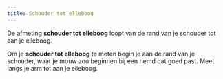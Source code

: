 ```yaml
---
title: Schouder tot elleboog
---
```


De afmeting **schouder tot elleboog** loopt van de rand van je schouder tot aan je elleboog.

Om je **schouder tot elleboog** te meten begin je aan de rand van je schouder, waar je mouw zou beginnen bij een hemd dat goed past. Meet langs je arm tot aan je elleboog.
